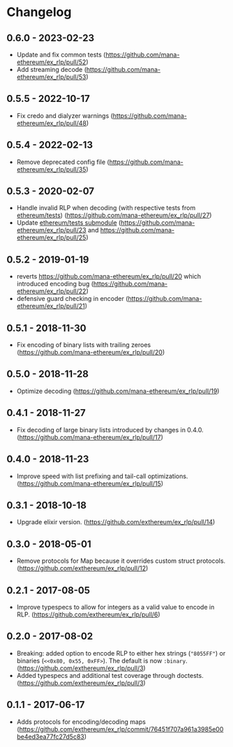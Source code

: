 # Changelog

## 0.6.0 - 2023-02-23
* Update and fix common tests (https://github.com/mana-ethereum/ex_rlp/pull/52)
* Add streaming decode (https://github.com/mana-ethereum/ex_rlp/pull/53)

## 0.5.5 - 2022-10-17
* Fix credo and dialyzer warnings (https://github.com/mana-ethereum/ex_rlp/pull/48)

## 0.5.4 - 2022-02-13
* Remove deprecated config file (https://github.com/mana-ethereum/ex_rlp/pull/35)

## 0.5.3 - 2020-02-07
* Handle invalid RLP when decoding (with respective tests from [ethereum/tests](https://github.com/ethereum/tests/blob/develop/RLPTests/invalidRLPTest.json)) (https://github.com/mana-ethereum/ex_rlp/pull/27)
* Update [ethereum/tests submodule](https://github.com/ethereum/tests) (https://github.com/mana-ethereum/ex_rlp/pull/23 and https://github.com/mana-ethereum/ex_rlp/pull/25)

## 0.5.2 - 2019-01-19
* reverts https://github.com/mana-ethereum/ex_rlp/pull/20 which introduced encoding bug (https://github.com/mana-ethereum/ex_rlp/pull/22)
* defensive guard checking in encoder (https://github.com/mana-ethereum/ex_rlp/pull/21)

## 0.5.1 - 2018-11-30
* Fix encoding of binary lists with trailing zeroes (https://github.com/mana-ethereum/ex_rlp/pull/20)

## 0.5.0 - 2018-11-28
* Optimize decoding (https://github.com/mana-ethereum/ex_rlp/pull/19)

## 0.4.1 - 2018-11-27
* Fix decoding of large binary lists introduced by changes in 0.4.0. (https://github.com/mana-ethereum/ex_rlp/pull/17)

## 0.4.0 - 2018-11-23
* Improve speed with list prefixing and tail-call optimizations. (https://github.com/mana-ethereum/ex_rlp/pull/15)

## 0.3.1 - 2018-10-18
* Upgrade elixir version. (https://github.com/exthereum/ex_rlp/pull/14)

## 0.3.0 - 2018-05-01
* Remove protocols for Map because it overrides custom struct protocols. (https://github.com/exthereum/ex_rlp/pull/12)

## 0.2.1 - 2017-08-05
* Improve typespecs to allow for integers as a valid value to encode in RLP. (https://github.com/exthereum/ex_rlp/pull/6)

## 0.2.0 - 2017-08-02
* Breaking: added option to encode RLP to either hex strings (`"8055FF"`) or binaries (`<<0x80, 0x55, 0xFF>`). The default is now `:binary`. (https://github.com/exthereum/ex_rlp/pull/3)
* Added typespecs and additional test coverage through doctests. (https://github.com/exthereum/ex_rlp/pull/3)

## 0.1.1 - 2017-06-17
* Adds protocols for encoding/decoding maps (https://github.com/exthereum/ex_rlp/commit/76451f707a961a3985e00be4ed3ea77fc27d5c83)
